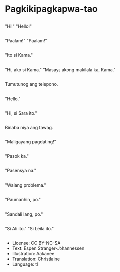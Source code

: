 # Pagkikipagkapwa-tao

##
"Hi!" "Hello!"

##
"Paalam!" "Paalam!"

##
"Ito si Kama."

##
"Hi, ako si Kama." "Masaya akong makilala ka, Kama."

##
Tumutunog ang telepono.

##
"Hello."

##
"Hi, si Sara ito."

##
Binaba niya ang tawag.

##
"Maligayang pagdating!"

##
"Pasok ka."

##
"Pasensya na."

##
"Walang problema."

##
"Paumanhin, po."

##
"Sandali lang, po."

##
"Si Ali ito." "Si Leila ito."

##
* License: CC BY-NC-SA
* Text: Espen Stranger-Johannessen
* Illustration: Aakanee
* Translation: Christlaine
* Language: tl
